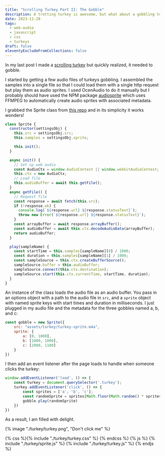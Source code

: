 ```yaml
---
title: "Scrolling Turkey Part II: The Gobble"
description: A trotting turkey is awesome, but what about a gobbling turkey.
date: 2023-11-28
tags:
  - web-audio
  - javascript
  - css
  - turkeys
draft: false
eleventyExcludeFromCollections: false
---
```

In my last post I made a [scrolling turkey](/blog/scrolling-turkey) but quickly realized, it needed to gobble.

I started by getting a few audio files of turkeys gobbling. I assembled the samples into a single file so that I could load them with a single http request but play them as audio sprites. I used OcenAudio to do it manually but I probably should have used the NPM package [audiosprite](https://www.npmjs.com/package/audiosprite) which uses FFMPEG to automatically create audio sprites with associated metadata. 

I grabbed the Sprite class from [this repo](https://github.com/musicandcode/WAAPI-Audio-Sprite/blob/main/app.js) and in its simplicity it works wonders!

```javascript
class Sprite {
  constructor(settingsObj) {
    this.src = settingsObj.src;
    this.samples = settingsObj.sprite;

    this.init();
  }

  async init() {
    // Set up web audio
    const AudioCtx = window.AudioContext || window.webkitAudioContext;
    this.ctx = new AudioCtx;
    // Load file
    this.audioBuffer = await this.getFile();
  }
  async getFile() {
    // Request file
    const response = await fetch(this.src);
    if (!response.ok) {
      console.log(`${response.url} ${response.statusText}`);
      throw new Error(`${response.url} ${response.statusText}`);
    }
    const arrayBuffer = await response.arrayBuffer();
    const audioBuffer = await this.ctx.decodeAudioData(arrayBuffer);
    return audioBuffer;
  }

  play(sampleName) {
    const startTime = this.samples[sampleName][0] / 1000;
    const duration = this.samples[sampleName][1] / 1000;
    const sampleSource = this.ctx.createBufferSource();
    sampleSource.buffer = this.audioBuffer;
    sampleSource.connect(this.ctx.destination);
    sampleSource.start(this.ctx.currentTime, startTime, duration);
  }
}
```

An instance of the class loads the audio file as an audio buffer. You pass in an options object with a path to the audio file in `src`, and a `sprite` object with named sprite keys with start times and duration in milliseconds. I just plugged in my audio file and the metadata for the three gobbles named a, b, and c:

```javascript
const gobble = new Sprite({
	src: "assets/turkey/turkey-sprite.m4a",
	sprite: {
		a: [0, 1000],
		b: [1000, 1000],
		c: [2000, 1100]
	}
})
```

I then add an event listener after the page loads to handle when someone clicks the turkey:

```javascript
window.addEventListener('load', () => {
	const turkey = document.querySelector('.turkey');
	turkey.addEventListener('click', () => {
		const sprites = ['a', 'b', 'c'];
		const randomSprite = sprites[Math.floor(Math.random() * sprites.length)]
		gobble.play(randomSprite)
	})
})
```

As a result, I am filled with delight.

<div class="turkey-container"><div class="turkey">
{% image "./turkey/turkey.png", "Don't click me" %}
</div></div>

{% css %}{% include "./turkey/turkey.css" %} {% endcss %}
{% js %}
{% include "./turkey/sprite.js" %}
{% include "./turkey/turkey.js" %}
{% endjs %}
